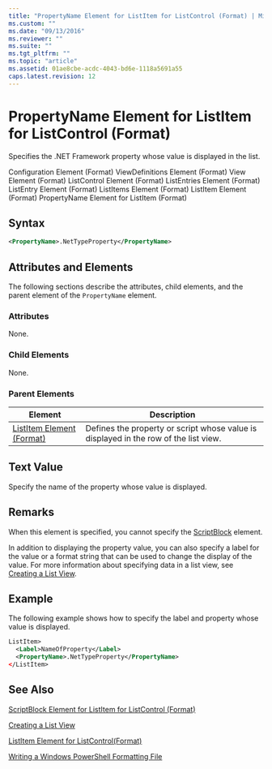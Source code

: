 ```yaml
---
title: "PropertyName Element for ListItem for ListControl (Format) | Microsoft Docs"
ms.custom: ""
ms.date: "09/13/2016"
ms.reviewer: ""
ms.suite: ""
ms.tgt_pltfrm: ""
ms.topic: "article"
ms.assetid: 01ae8cbe-acdc-4043-bd6e-1118a5691a55
caps.latest.revision: 12
---
```

# PropertyName Element for ListItem for ListControl (Format)

Specifies the .NET Framework property whose value is displayed in the list.

Configuration Element (Format)
ViewDefinitions Element (Format)
View Element (Format)
ListControl Element (Format)
ListEntries Element (Format)
ListEntry Element (Format)
ListItems Element (Format)
ListItem Element (Format)
PropertyName Element for ListItem (Format)

## Syntax

```xml
<PropertyName>.NetTypeProperty</PropertyName>
```

## Attributes and Elements

The following sections describe the attributes, child elements, and the parent element of the `PropertyName` element.

### Attributes

None.

### Child Elements

None.

### Parent Elements

|Element|Description|
|-------------|-----------------|
|[ListItem Element (Format)](./listitem-element-for-listitems-for-listcontrol-format.md)|Defines the property or script whose value is displayed in the row of the list view.|

## Text Value

Specify the name of the property whose value is displayed.

## Remarks

When this element is specified, you cannot specify the [ScriptBlock](./scriptblock-element-for-listitem-for-listcontrol-format.md) element.

In addition to displaying the property value, you can also specify a label for the value or a format string that can be used to change the display of the value. For more information about specifying data in a list view, see [Creating a List View](./creating-a-list-view.md).

## Example

The following example shows how to specify the label and property whose value is displayed.

```xml
ListItem>
  <Label>NameOfProperty</Label>
  <PropertyName>.NetTypeProperty</PropertyName>
</ListItem>

```

## See Also

[ScriptBlock Element for ListItem for ListControl (Format)](./scriptblock-element-for-listitem-for-listcontrol-format.md)

[Creating a List View](./creating-a-list-view.md)

[ListItem Element for ListControl(Format)](./listitem-element-for-listitems-for-listcontrol-format.md)

[Writing a Windows PowerShell Formatting File](./writing-a-windows-powershell-formatting-file.md)
